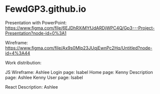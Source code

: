 # FewdGP3.github.io

Presentation with PowerPoint:
https://www.figma.com/file/6EJDhRXiMYfJdARDjWPC4Q/Gp3---Project-Presentation?node-id=0%3A1

Wireframe:
https://www.figma.com/file/Ax9s0Mlp23JUqjEwnPc2Hq/Untitled?node-id=4%3A44

Work distribution: 

JS
Wireframe: Ashlee
Login page: Isabel
Home page: Kenny
Description page: Ashlee Kenny
User page: Isabel 

React
Description: Ashlee
